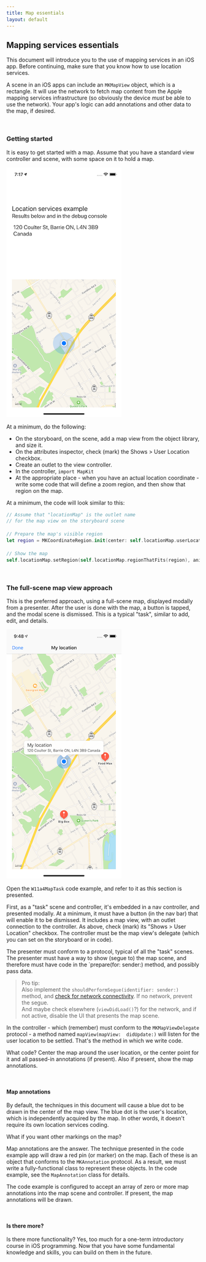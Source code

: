 ```yaml
---
title: Map essentials
layout: default
---
```


## Mapping services essentials

This document will introduce you to the use of mapping services in an iOS app. Before continuing, make sure that you know how to use location services. 

A scene in an iOS apps can include an `MKMapView` object, which is a rectangle. It will use the network to fetch map content from the Apple mapping services infrastructure (so obviously the device *must* be able to use the network). Your app's logic can add annotations and other data to the map, if desired. 

<br>

### Getting started

It is easy to get started with a map. Assume that you have a standard view controller and scene, with some space on it to hold a map. 

<img class="border1" src="/media/location-scene-part.png" alt="Map part">

At a minimum, do the following:
* On the storyboard, on the scene, add a map view from the object library, and size it. 
* On the attributes inspector, check (mark) the Shows > User Location checkbox. 
* Create an outlet to the view controller. 
* In the controller, `import MapKit` 
* At the appropriate place - when you have an actual location coordinate - write some code that will define a zoom region, and then show that region on the map. 

At a minimum, the code will look similar to this:

```swift
// Assume that "locationMap" is the outlet name
// for the map view on the storyboard scene

// Prepare the map's visible region
let region = MKCoordinateRegion.init(center: self.locationMap.userLocation.coordinate, latitudinalMeters: 2000, longitudinalMeters: 2000)

// Show the map
self.locationMap.setRegion(self.locationMap.regionThatFits(region), animated: true)
```

<br>

### The full-scene map view approach

This is the preferred approach, using a full-scene map, displayed modally from a presenter. After the user is done with the map, a button is tapped, and the modal scene is dismissed. This is a typical "task", similar to add, edit, and details. 

<img class="border1" src="/media/location-scene-full.png" alt="Map full">

Open the `W11a4MapTask` code example, and refer to it as this section is presented. 

First, as a "task" scene and controller, it's embedded in a nav controller, and presented modally. At a minimum, it must have a button (in the nav bar) that will enable it to be dismissed. It includes a map view, with an outlet connection to the controller. As above, check (mark) its "Shows > User Location" checkbox. The controller must be the map view's delegate (which you can set on the storyboard or in code). 

The presenter must conform to a protocol, typical of all the "task" scenes. The presenter must have a way to show (segue to) the map scene, and therefore must have code in the `prepare(for: sender:) method, and possibly pass data. 

> Pro tip:  
> Also implement the `shouldPerformSegue(identifier: sender:)` method, and [check for network connectivity](https://medium.com/@rwbutler/nwpathmonitor-the-new-reachability-de101a5a8835). If no network, prevent the segue.  
> And maybe check elsewhere (`viewDidLoad()`?) for the network, and if not active, disable the UI that presents the map scene. 

In the controller - which (remember) must conform to the `MKMapViewDelegate` protocol - a method named `mapView(mapView:  didUpdate:)` will listen for the user location to be settled. That's the method in which we write code. 

What code? Center the map around the user location, or the center point for it and all passed-in annotations (if present). Also if present, show the map annotations. 

<br>

#### Map annotations

By default, the techniques in this document will cause a blue dot to be drawn in the center of the map view. The blue dot is the user's location, which is independently acquired by the map. In other words, it doesn't require its own location services coding. 

What if you want other markings on the map?

Map annotations are the answer. The technique presented in the code example app will draw a red pin (or marker) on the map. Each of these is an object that conforms to the `MKAnnotation` protocol. As a result, we must write a fully-functional class to represent these objects. In the code example, see the `MapAnnotation` class for details. 

The code example is configured to accept an array of zero or more map annotations into the map scene and controller. If present, the map annotations will be drawn. 

<br>

#### Is there more?

Is there more functionality? Yes, too much for a one-term introductory course in iOS programming. Now that you have some fundamental knowledge and skills, you can build on them in the future. 

<br>
